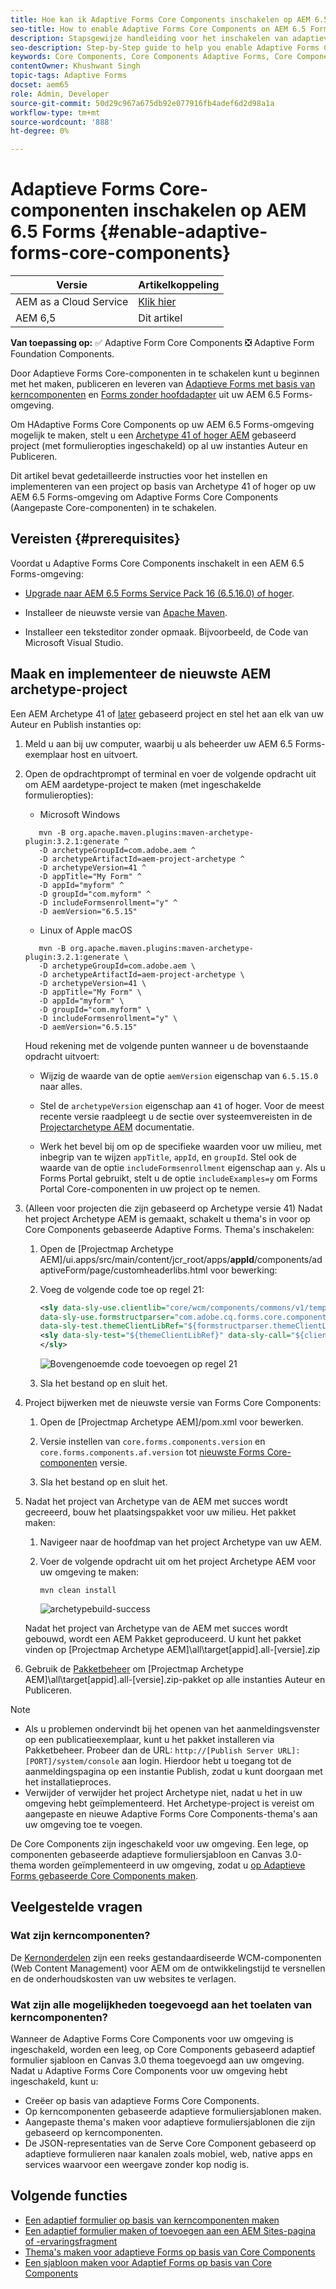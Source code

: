 ```yaml
---
title: Hoe kan ik Adaptive Forms Core Components inschakelen op AEM 6.5 Forms?
seo-title: How to enable Adaptive Forms Core Components on AEM 6.5 Forms?
description: Stapsgewijze handleiding voor het inschakelen van adaptieve Forms Core Components in een AEM 6.5 Forms-omgeving.
seo-description: Step-by-Step guide to help you enable Adaptive Forms Core Components on an AEM 6.5 Forms environment.
keywords: Core Components, Core Components Adaptive Forms, Core Components on 6.5, Adaptive Forms Core Components on AEM 6.5, AF Core Components on AEM 6.5, AEM 6.5 Forms Core Components
contentOwner: Khushwant Singh
topic-tags: Adaptive Forms
docset: aem65
role: Admin, Developer
source-git-commit: 50d29c967a675db92e077916fb4adef6d2d98a1a
workflow-type: tm+mt
source-wordcount: '888'
ht-degree: 0%

---
```



# Adaptieve Forms Core-componenten inschakelen op AEM 6.5 Forms {#enable-adaptive-forms-core-components}

| Versie | Artikelkoppeling |
| -------- | ---------------------------- |
| AEM as a Cloud Service | [Klik hier](https://experienceleague.adobe.com/docs/experience-manager-cloud-service/content/forms/setup-configure-migrate/enable-adaptive-forms-core-components.html) |
| AEM 6,5 | Dit artikel |

**Van toepassing op:** ✅ Adaptive Form Core Components ❎ Adaptive Form Foundation Components.

Door Adaptieve Forms Core-componenten in te schakelen kunt u beginnen met het maken, publiceren en leveren van [Adaptieve Forms met basis van kerncomponenten](create-an-adaptive-form-core-components.md) en [Forms zonder hoofdadapter](https://experienceleague.adobe.com/docs/experience-manager-headless-adaptive-forms/using/overview.html) uit uw AEM 6.5 Forms-omgeving.

Om HAdaptive Forms Core Components op uw AEM 6.5 Forms-omgeving mogelijk te maken, stelt u een [Archetype 41 of hoger AEM](https://experienceleague.adobe.com/docs/experience-manager-core-components/using/developing/archetype/overview.html) gebaseerd project (met formulieropties ingeschakeld) op al uw instanties Auteur en Publiceren.

Dit artikel bevat gedetailleerde instructies voor het instellen en implementeren van een project op basis van Archetype 41 of hoger op uw AEM 6.5 Forms-omgeving om Adaptive Forms Core Components (Aangepaste Core-componenten) in te schakelen.


## Vereisten {#prerequisites}

Voordat u Adaptive Forms Core Components inschakelt in een AEM 6.5 Forms-omgeving:

* [Upgrade naar AEM 6.5 Forms Service Pack 16 (6.5.16.0) of hoger](https://experienceleague.adobe.com/docs/experience-manager-65/release-notes/aem-forms-current-service-pack-installation-instructions.html).

* Installeer de nieuwste versie van [Apache Maven](https://maven.apache.org/download.cgi).

* Installeer een teksteditor zonder opmaak. Bijvoorbeeld, de Code van Microsoft Visual Studio.

## Maak en implementeer de nieuwste AEM archetype-project

Een AEM Archetype 41 of [later](https://github.com/adobe/aem-project-archetype) gebaseerd project en stel het aan elk van uw Auteur en Publish instanties op:

1. Meld u aan bij uw computer, waarbij u als beheerder uw AEM 6.5 Forms-exemplaar host en uitvoert.
1. Open de opdrachtprompt of terminal en voer de volgende opdracht uit om AEM aardetype-project te maken (met ingeschakelde formulieropties):

   * Microsoft Windows

   ```Shell
      mvn -B org.apache.maven.plugins:maven-archetype-plugin:3.2.1:generate ^
      -D archetypeGroupId=com.adobe.aem ^
      -D archetypeArtifactId=aem-project-archetype ^
      -D archetypeVersion=41 ^
      -D appTitle="My Form" ^
      -D appId="myform" ^
      -D groupId="com.myform" ^
      -D includeFormsenrollment="y" ^
      -D aemVersion="6.5.15" 
   ```

   * Linux of Apple macOS

   ```Shell
      mvn -B org.apache.maven.plugins:maven-archetype-plugin:3.2.1:generate \
      -D archetypeGroupId=com.adobe.aem \
      -D archetypeArtifactId=aem-project-archetype \
      -D archetypeVersion=41 \
      -D appTitle="My Form" \
      -D appId="myform" \
      -D groupId="com.myform" \
      -D includeFormsenrollment="y" \
      -D aemVersion="6.5.15" 
   ```

   Houd rekening met de volgende punten wanneer u de bovenstaande opdracht uitvoert:

   * Wijzig de waarde van de optie `aemVersion` eigenschap van `6.5.15.0` naar alles.

   * Stel de `archetypeVersion` eigenschap aan `41` of hoger. Voor de meest recente versie raadpleegt u de sectie over systeemvereisten in de [Projectarchetype AEM](https://github.com/adobe/aem-project-archetype) documentatie.

   * Werk het bevel bij om op de specifieke waarden voor uw milieu, met inbegrip van te wijzen `appTitle`, `appId`, en `groupId`. Stel ook de waarde van de optie  `includeFormsenrollment` eigenschap aan `y`. Als u Forms Portal gebruikt, stelt u de optie `includeExamples=y` om Forms Portal Core-componenten in uw project op te nemen.


1. (Alleen voor projecten die zijn gebaseerd op Archetype versie 41) Nadat het project Archetype AEM is gemaakt, schakelt u thema&#39;s in voor op Core Components gebaseerde Adaptive Forms. Thema&#39;s inschakelen:

   1. Open de [Projectmap Archetype AEM]/ui.apps/src/main/content/jcr_root/apps/__appId__/components/adaptiveForm/page/customheaderlibs.html voor bewerking:

   1. Voeg de volgende code toe op regel 21:

      ```XML
      <sly data-sly-use.clientlib="core/wcm/components/commons/v1/templates/clientlib.html"
      data-sly-use.formstructparser="com.adobe.cq.forms.core.components.models.form.FormStructureParser"
      data-sly-test.themeClientLibRef="${formstructparser.themeClientLibRefFromFormContainer}">
      <sly data-sly-test="${themeClientLibRef}" data-sly-call="${clientlib.css @ categories=themeClientLibRef}"/>
      </sly>
      ```

      ![Bovengenoemde code toevoegen op regel 21](/help/forms/using/assets/code-to-enable-themes.png)

   1. Sla het bestand op en sluit het.

1. Project bijwerken met de nieuwste versie van Forms Core Components:

   1. Open de [Projectmap Archetype AEM]/pom.xml voor bewerken.
   1. Versie instellen van `core.forms.components.version` en `core.forms.components.af.version` tot [nieuwste Forms Core-componenten](https://github.com/adobe/aem-core-forms-components/tree/release/650) versie.

   1. Sla het bestand op en sluit het.


1. Nadat het project van Archetype van de AEM met succes wordt gecreeerd, bouw het plaatsingspakket voor uw milieu. Het pakket maken:

   1. Navigeer naar de hoofdmap van het project Archetype van uw AEM.

   1. Voer de volgende opdracht uit om het project Archetype AEM voor uw omgeving te maken:

      ```Shell
      mvn clean install
      ```

      ![archetypebuild-success](/help/forms/using/assets/corecomponent-build-successful.png)


   Nadat het project van Archetype van de AEM met succes wordt gebouwd, wordt een AEM Pakket geproduceerd. U kunt het pakket vinden op [Projectmap Archetype AEM]\all\target\[appid].all-[versie].zip

1. Gebruik de [Pakketbeheer](https://experienceleague.adobe.com/docs/experience-manager-65/administering/contentmanagement/package-manager.html?lang=en) om [Projectmap Archetype AEM]\all\target\[appid].all-[versie].zip-pakket op alle instanties Auteur en Publiceren.

>[!NOTE]
>
>
>
> * Als u problemen ondervindt bij het openen van het aanmeldingsvenster op een publicatieexemplaar, kunt u het pakket installeren via Pakketbeheer. Probeer dan de URL: `http://[Publish Server URL]:[PORT]/system/console` aan login. Hierdoor hebt u toegang tot de aanmeldingspagina op een instantie Publish, zodat u kunt doorgaan met het installatieproces.
> * Verwijder of verwijder het project Archetype niet, nadat u het in uw omgeving hebt geïmplementeerd. Het Archetype-project is vereist om aangepaste en nieuwe Adaptive Forms Core Components-thema&#39;s aan uw omgeving toe te voegen.

De Core Components zijn ingeschakeld voor uw omgeving. Een lege, op componenten gebaseerde adaptieve formuliersjabloon en Canvas 3.0-thema worden geïmplementeerd in uw omgeving, zodat u [op Adaptieve Forms gebaseerde Core Components maken](create-an-adaptive-form-core-components.md).

## Veelgestelde vragen

### Wat zijn kerncomponenten?

De [Kernonderdelen](https://experienceleague.adobe.com/docs/experience-manager-core-components/using/introduction.html) zijn een reeks gestandaardiseerde WCM-componenten (Web Content Management) voor AEM om de ontwikkelingstijd te versnellen en de onderhoudskosten van uw websites te verlagen.

### Wat zijn alle mogelijkheden toegevoegd aan het toelaten van kerncomponenten?


Wanneer de Adaptive Forms Core Components voor uw omgeving is ingeschakeld, worden een leeg, op Core Components gebaseerd adaptief formulier sjabloon en Canvas 3.0 thema toegevoegd aan uw omgeving. Nadat u Adaptive Forms Core Components voor uw omgeving hebt ingeschakeld, kunt u:

* Creëer op basis van adaptieve Forms Core Components.
* Op kerncomponenten gebaseerde adaptieve formuliersjablonen maken.
* Aangepaste thema&#39;s maken voor adaptieve formuliersjablonen die zijn gebaseerd op kerncomponenten.
* De JSON-representaties van de Serve Core Component gebaseerd op adaptieve formulieren naar kanalen zoals mobiel, web, native apps en services waarvoor een weergave zonder kop nodig is.

## Volgende functies

* [Een adaptief formulier op basis van kerncomponenten maken](/help/forms/using/create-an-adaptive-form-core-components.md)
* [Een adaptief formulier maken of toevoegen aan een AEM Sites-pagina of -ervaringsfragment](create-or-add-an-adaptive-form-to-aem-sites-page.md)
* [Thema&#39;s maken voor adaptieve Forms op basis van Core Components](create-or-customize-themes-for-adaptive-forms-core-components.md)
* [Een sjabloon maken voor Adaptief Forms op basis van Core Components](template-editor.md)